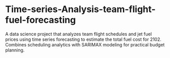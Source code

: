 # Time-series-Analysis-team-flight-fuel-forecasting
A data science project that analyzes team flight schedules and jet fuel prices using time series forecasting to estimate the total fuel cost for 2102. Combines scheduling analytics with SARIMAX modeling for practical budget planning.
